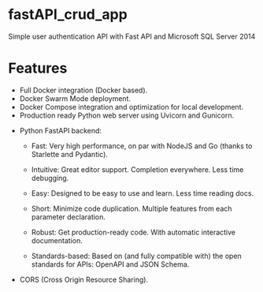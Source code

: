 # fastAPI_crud_app

Simple user authentication API with Fast API and Microsoft SQL Server 2014

# Features

- Full Docker integration (Docker based).
- Docker Swarm Mode deployment.
- Docker Compose integration and optimization for local development.
- Production ready Python web server using Uvicorn and Gunicorn.

* Python FastAPI backend:

  - Fast: Very high performance, on par with NodeJS and Go (thanks to Starlette and Pydantic).

  - Intuitive: Great editor support. Completion everywhere. Less time debugging.
  - Easy: Designed to be easy to use and learn. Less time reading docs.
  - Short: Minimize code duplication. Multiple features from each parameter declaration.
  - Robust: Get production-ready code. With automatic interactive documentation.
  - Standards-based: Based on (and fully compatible with) the open standards for APIs: OpenAPI and JSON Schema.

* CORS (Cross Origin Resource Sharing).
